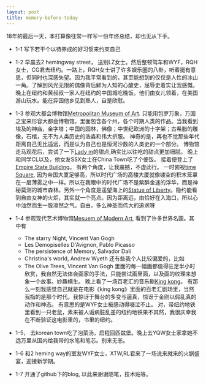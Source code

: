 ```yaml
---
layout: post
title: memory-before-today
---
```


18年的最后一天，本打算像往常一样写一份年终总结，却也无从下手。

* 1-1 写下若干个以待养成的好习惯来约束自己
* 1-2 早晨去2 hemingway street， 送别LZ女士。然后整顿驾车和WYF，RQH女士，CG君去纽约。一路上，RQH女士讲了许多娱乐圈的八卦，听着挺有意思，但同时也深感失望。因为我平常看到的，甚至能想到的仅仅是人性的冰山一角。了解到风光无限的偶像背后鲜为人知的心酸史，屈辱史着实让我感慨。 晚上在纽约和黄叔叔一家人在纽约的中国城吃晚饭。他们由女儿领着，在美国游山玩水。能在异国他乡见到熟人，自是欣慰。 
* 1-3 参观大都会博物馆[Metropolitan Museum of Art](https://www.metmuseum.org). 只能用包罗万象，万国之宝来形容大都会博物馆。里面包含各个州，各个时期人类的作品。当我看到埃及的神庙，金字塔；中国的园林，佛像；中世纪欧洲的十字架；古希腊的雕像，石棺，无不为人类历史的浩淼和伟大折服。 神奇的是，再也不觉那些年代距离自己无比遥远，而是认为自己也是恒河沙数的人类史的一个部分。 博物馆走马观花后，尝试了一下[Lady m](https://www.ladym.com/)的甜点,确实比以往吃的甜点更加细腻。 晚上和同学CL以及，他女友SSX女士在China Town吃了个便饭。 接着便登上了[Empire State Building](http://www.esbnyc.com/)。 有两个角度，让我震撼，不虚此行。 一时俯视[time Square](https://en.wikipedia.org/wiki/Times_Square), 因为帝国大厦足够高，所以时代广场的高楼大厦就像镂空的积木笼罩在一层薄雾之中一样。所以在我眼中的时代广场不是紫醉金迷的浮华，而是神秘莫测的城市森林。另外一个角度是遥望海上的[Statue of Liberty](https://www.nps.gov/stli/index.htm)。隐约能看到自由女神的火炬，其实就一个亮点。因为距离远，由恰好在入海口，所以心中油然而生一股凛然之气。自由，多么神圣而伟大的追求呀
 
* 1-4 参观现代艺术博物馆[Mesuem of Modern Art](), 看到了许多世界名画。其中有
  * The starry Night, Vincent Van Gogh
  * Les Demopiselles D'Avignon, Pablo Picasso
  * The persistence of Memory, Salvador Dali
  * Christina's world, Andrew Wyeth
  还有些我个人比较偏爱的，比如
  *  The Olive Trees, VIncent Van Gogh
 里面的每一幅画都值得驻足半小时欣赏，我自然无法体会画家的手法，只能尝试画里面，以及画的纹理来想象一个故事。妙趣横生。 晚上看了一场百老汇的音乐剧[King kong](https://www.expedia.com/things-to-do/king-kong-on-broadway.a514452.activity-details?regionId=201&semcid=US.MULTILOB.GOOGLE.AT-c-EN.TSHOP&semdtl=a11345517908.b153620168546.r1.g1dsa-497511626357.i149514285380.d1296196410142.e1c.j11025202.k1.f11t2.n1.l1g.h1b.m1&gclid=Cj0KCQiAjszhBRDgARIsAH8KgvcEGGSAhi97Y93E5nCBBJO-3xjfDgtAQt1RLonvdSAR9l7PCiDymPYaAj_eEALw_wcB)。 有那么一刻我感觉自己就是在电影《king kong》里面的百老汇剧场里，当然我指的是那个时代。我惊讶于舞台的多变与逼真，惊讶于金刚以假乱真的动作和神态。 有意思的是WYF女士被感动得啜泣不止。 对，带纽约地铁里看到一只老鼠，素来被人诟病脏乱差的纽约地铁果不其然，我很庆幸我在不断验证这电影里的，书里的纽约。
 
* 1-5， 去korean town吃了泡菜汤，启程回匹兹堡。晚上去YQW女士家拿她不远万里从国内给我带的水笔和笔芯。别来无恙。
* 1-6 和2 heming way的室友WYF女士，XTW,RL君来了一场说来就来的火锅盛宴，迎接新学期。
* 1-7 开通了github下的blog, 以此来谢谢随笔，技术贴等。
  
